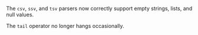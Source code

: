 The `csv`, `ssv`, and `tsv` parsers now correctly support empty strings, lists,
and null values.

The `tail` operator no longer hangs occasionally.
